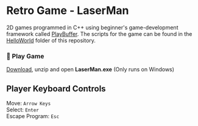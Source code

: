 # Retro Game - LaserMan

2D games programmed in C++ using beginner's game-development framework called [PlayBuffer](https://github.com/sumo-digital-academy/playbuffer). The scripts for the game can be found in the [HelloWorld](../HelloWorld) folder of this repository. 

### 🚀 Play Game
[Download](../LaserMan.zip), unzip and open **LaserMan.exe** (Only runs on Windows)

## Player Keyboard Controls
Move: `Arrow Keys` \
Select: `Enter` \
Escape Program: `Esc`

